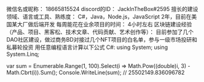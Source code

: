 微信名或昵称： 18665815524
discord的ID： JackInTheBox#2595
擅长的建设领域、语言或工具、熟练度： C#，Java，Node.js，JavaScript 2年，目前在美国某大厂做后端开发
每周能花在业余项目的时间： 4小时左右
区块链建设经验（产品、项目、黑客松、技术文章、代码贡献、艺术创作等）： 目前参加了几个DAO社区建设，做过商务BD对接过几个NFT项目的白名单，参与一级市场投研和私募轮投资
用任意编程语言计算以下公式
C#:
using System;
using System.Linq;

var sum = Enumerable.Range(1, 100).Select(i => Math.Pow((double)i, 3) - Math.Cbrt(i)).Sum();
Console.WriteLine(sum); // 25502149.836096782

